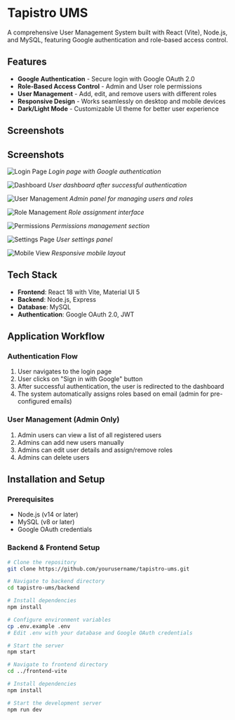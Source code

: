 # Tapistro UMS

A comprehensive User Management System built with React (Vite), Node.js, and MySQL, featuring Google authentication and role-based access control.

## Features

- **Google Authentication** - Secure login with Google OAuth 2.0
- **Role-Based Access Control** - Admin and User role permissions
- **User Management** - Add, edit, and remove users with different roles
- **Responsive Design** - Works seamlessly on desktop and mobile devices
- **Dark/Light Mode** - Customizable UI theme for better user experience

## Screenshots

## Screenshots

![Login Page](assets/Login%20Page.png)
*Login page with Google authentication*

![Dashboard](assets/Dashboard.png)
*User dashboard after successful authentication*

![User Management](assets/Admin%20Panel%20-%20Users.png)
*Admin panel for managing users and roles*

![Role Management](assets/Admin%20Panel%20-%20Roles.png)
*Role assignment interface*

![Permissions](assets/Admin%20Panel%20-%20Permissions.png)
*Permissions management section*

![Settings Page](assets/Settings%20.png)
*User settings panel*

![Mobile View](assets/Mobile%20View.png)
*Responsive mobile layout*


## Tech Stack

- **Frontend**: React 18 with Vite, Material UI 5
- **Backend**: Node.js, Express
- **Database**: MySQL
- **Authentication**: Google OAuth 2.0, JWT

## Application Workflow

### Authentication Flow

1. User navigates to the login page
2. User clicks on "Sign in with Google" button
3. After successful authentication, the user is redirected to the dashboard
4. The system automatically assigns roles based on email (admin for pre-configured emails)

### User Management (Admin Only)

1. Admin users can view a list of all registered users
2. Admins can add new users manually
3. Admins can edit user details and assign/remove roles
4. Admins can delete users

## Installation and Setup

### Prerequisites

- Node.js (v14 or later)
- MySQL (v8 or later)
- Google OAuth credentials

### Backend & Frontend Setup

```bash
# Clone the repository
git clone https://github.com/yourusername/tapistro-ums.git

# Navigate to backend directory
cd tapistro-ums/backend

# Install dependencies
npm install

# Configure environment variables
cp .env.example .env
# Edit .env with your database and Google OAuth credentials

# Start the server
npm start

# Navigate to frontend directory
cd ../frontend-vite

# Install dependencies
npm install

# Start the development server
npm run dev
